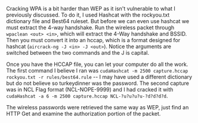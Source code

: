 Cracking WPA is a bit harder than WEP as it isn't vulnerable to what I previously discussed.  To do it, I used Hashcat with the rockyou.txt dictionary file and Best64 ruleset.  But before we can even use hashcat we must extract the 4-way handshake.  Run the wireless packet through `wpaclean <out> <in>`, which will extract the 4-Way handshake and BSSID.  Then you must convert it into an hccap, which is a format designed for hashcat (`aircrack-ng -J <in> -J <out>`).  Notice the arguments are switched between the two commands and the J is capital.

Once you have the HCCAP file, you can let your computer do all the work.  The first command I believe I ran was `cudaHashcat -m 2500 capture.hccap rockyou.txt -r rules/best64.rule` -- I may have used a different dictionary but do not believe so turkeydinner was the password.  The second capture was in NCL Flag format (NCL-NOPE-9999) and I had cracked it with `cudaHashcat -a 6 -m 2500 capture.hccap NCL-?u?u?u?u-?d?d?d?d`.

The wireless passwords were retrieved the same way as WEP, just find an HTTP Get and examine the authorization portion of the packet.
